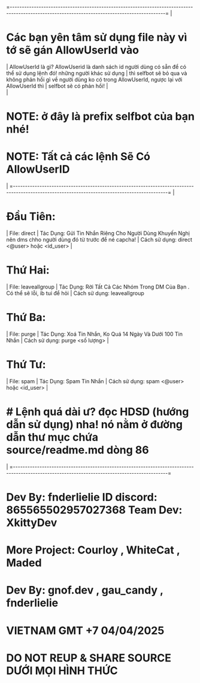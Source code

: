 =----------------------------------------------------------------------------------------------------------------------------------------------=
| 
# Các bạn yên tâm sử dụng file này vì tớ sẽ gán AllowUserId vào
|                         AllowUserId là gì? AllowUserid là danh sách id người dùng có sẵn để có thể sử dụng lệnh đó! những người khác sử dụng
|                         thì selfbot sẽ bỏ qua và không phản hồi gì về người dùng ko có trong AllowUserId, ngược lại với AllowUserId thì
|                         selfbot sẽ có phản hồi!
|                         
| 
# NOTE: <prefix> ở đây là prefix selfbot của bạn nhé! 
# NOTE: Tất cả các lệnh Sẽ Có AllowUserID
| 
=----------------------------------------------------------------------------------------------------------------------------------------------=
|
# Đầu Tiên: 
|    File: direct
|    Tác Dụng:  Gửi Tin Nhắn Riêng Cho Người Dùng  Khuyến Nghị nên dms chho người dùng đó từ trước để né capcha!
|    Cách sử dụng: <prefix>direct <@user> hoặc <id_user> <message>
|
# Thứ Hai:
|    File: leaveallgroup
|    Tác Dụng:  Rời Tất Cả Các Nhóm Trong DM Của Bạn . Có thể sẽ lỗi, ib tui để hỏi 
|    Cách sử dụng: <prefix>leaveallgroup 
# Thứ Ba:
|    File: purge
|    Tác Dụng:  Xoá Tin Nhắn, Ko Quá 14 Ngày Và Dưới 100 Tin Nhắn
|    Cách sử dụng: <prefix>purge <số lượng>
|
# Thứ Tư:
|    File: spam
|    Tác Dụng:  Spam Tin Nhắn 
|    Cách sử dụng: <prefix>spam <@user> hoặc <id_user> <msg>
|
# # Lệnh quá dài ư? đọc HDSD (hướng dẫn sử dụng) nha! nó nằm ở đường dẫn thư mục chứa source/readme.md dòng 86
|
=----------------------------------------------------------------------------------------------------------------------------------------------=


#                            Dev By: fnderlielie ID discord: 865565502957027368 Team Dev: XkittyDev  
#                               More Project:  Courloy    ,    WhiteCat       ,      Maded
#                                    Dev By:   gnof.dev   ,    gau_candy      ,     fnderlielie

#                                               VIETNAM GMT +7 04/04/2025 

#                                       DO NOT REUP & SHARE SOURCE DƯỚI MỌI HÌNH THỨC